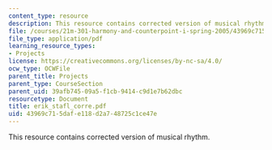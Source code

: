```yaml
---
content_type: resource
description: This resource contains corrected version of musical rhythm.
file: /courses/21m-301-harmony-and-counterpoint-i-spring-2005/43969c715dafe118d2a748725c1ce47e_erik_stafl_corre.pdf
file_type: application/pdf
learning_resource_types:
- Projects
license: https://creativecommons.org/licenses/by-nc-sa/4.0/
ocw_type: OCWFile
parent_title: Projects
parent_type: CourseSection
parent_uid: 39afb745-09a5-f1cb-9414-c9d1e7b62dbc
resourcetype: Document
title: erik_stafl_corre.pdf
uid: 43969c71-5daf-e118-d2a7-48725c1ce47e
---
```

This resource contains corrected version of musical rhythm.